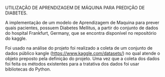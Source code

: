 UTILIZAÇÃO DE APRENDIZAGEM DE MÁQUINA PARA PREDIÇÃO DE DIABETES.

A implementação de um modelo de Aprendizagem de Maquina para prever quais pacientes, possuem Diabetes Mellitus, a partir do conjunto de dados do hospital Frankfurt, Germany, que se encontra disponível no repositório do kaggle. 

Foi usado na análise do projeto foi realizado a coleta de um conjunto de dados público kangle (https://www.kaggle.com/datasets/) no qual atende o objeto preposto pela definição do projeto. 
Uma vez que a coleta dos dados foi feita os métodos existentes para a tratativa dos dados foi usar bibliotecas do Python. 





